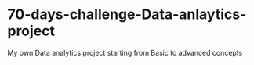 # 70-days-challenge-Data-anlaytics-project
My own Data analytics project starting from Basic to advanced concepts
